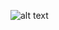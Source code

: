 [logo]: https://data.whicdn.com/images/126892837/original.gif "Logo Title Text 2"

![alt text][logo]
